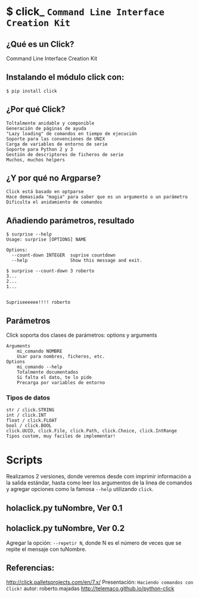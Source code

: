 # $ click_ `Command Line Interface Creation Kit` #

## ¿Qué es un Click? ##
Command Line Interface Creation Kit

## Instalando el módulo click con: ##
`$ pip install click`

## ¿Por qué Click? ##

    Toltalmente anidable y componible
    Generación de páginas de ayuda
    "Lazy loading" de comandos en tiempo de ejecución
    Soporte para las convenciones de UNIX
    Carga de variables de entorno de serie
    Soporte para Python 2 y 3
    Gestión de descriptores de ficheros de serie
    Muchos, muchos helpers


## ¿Y por qué no Argparse? ##

    Click está basado en optparse
    Hace demasiada "magia" para saber que es un argumento o un parámetro
    Dificulta el anidamiento de comandos

## Añadiendo parámetros, resultado ##
```
$ surprise --help
Usage: surprise [OPTIONS] NAME

Options:
  --count-down INTEGER  suprise countdown
  --help                Show this message and exit.

$ surprise --count-down 3 roberto
3...
2...
1...


Supriseeeeee!!!! roberto

```


##  Parámetros ##
Click soporta dos clases de parámetros: options y arguments

    Arguments
        mi_comando NOMBRE
        Usar para nombres, ficheros, etc.
    Options
        mi_comando --help
        Totalmente documentados
        Si falta el dato, te lo pide
        Precarga por variables de entorno


### Tipos de datos ###
    str / click.STRING
    int / click.INT
    float / click.FLOAT
    bool / click.BOOL
    click.UUID, click.File, click.Path, click.Choice, click.IntRange
    Tipos custom, muy faciles de implementar!


# Scripts #
Realizamos 2 versiones, donde veremos desde com imprimir información a la salida estándar, hasta como leer los argumentos de la linea de comandos y agregar opciones como la famosa `--help` utilizando `click`.

## holaclick.py tuNombre, Ver 0.1 ##


## holaclick.py tuNombre, Ver 0.2 ##
Agregar la opción:
`--repetir N`, donde N es el número de veces que se repite el mensaje con tuNombre.

## Referencias: ##
http://click.palletsprojects.com/en/7.x/
Presentación: `Haciendo comandos con Click!` autor: roberto.majadas  http://telemaco.github.io/python-click
